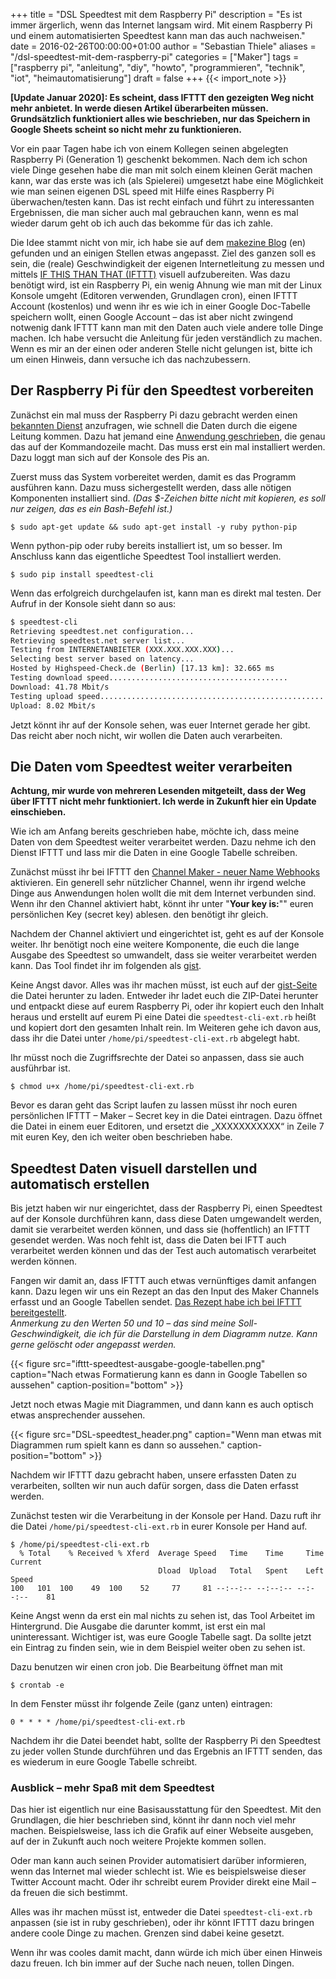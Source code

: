 +++
title = "DSL Speedtest mit dem Raspberry Pi"
description = "Es ist immer ärgerlich, wenn das Internet langsam wird. Mit einem Raspberry Pi und einem automatisierten Speedtest kann man das auch nachweisen."
date = 2016-02-26T00:00:00+01:00
author = "Sebastian Thiele"
aliases = "/dsl-speedtest-mit-dem-raspberry-pi"
categories = ["Maker"]
tags = ["raspberry pi", "anleitung", "diy", "howto", "programmieren", "technik", "iot", "heimautomatisierung"]
draft = false
+++
{{< import_note >}}

**[Update Januar 2020]: Es scheint, dass IFTTT den gezeigten Weg nicht mehr anbietet. In werde diesen Artikel überarbeiten müssen. Grundsätzlich funktioniert alles wie beschrieben, nur das Speichern in Google Sheets scheint so nicht mehr zu funktionieren.**

Vor ein paar Tagen habe ich von einem Kollegen seinen abgelegten Raspberry Pi (Generation 1) geschenkt bekommen. Nach dem ich schon viele Dinge gesehen habe die man mit solch einem kleinen Gerät machen kann, war das erste was ich (als Spielerei) umgesetzt habe eine Möglichkeit wie man seinen eigenen DSL speed mit Hilfe eines Raspberry Pi überwachen/testen kann. Das ist recht einfach und führt zu interessanten Ergebnissen, die man sicher auch mal gebrauchen kann, wenn es mal wieder darum geht ob ich auch das bekomme für das ich zahle.

Die Idee stammt nicht von mir, ich habe sie auf dem [makezine Blog](http://makezine.com/projects/send-ticket-isp-when-your-internet-drops/) (en) gefunden und an einigen Stellen etwas angepasst. Ziel des ganzen soll es sein, die (reale) Geschwindigkeit der eigenen Internetleitung zu messen und mittels [IF THIS THAN THAT (IFTTT)](http://ifttt.com/) visuell aufzubereiten. Was dazu benötigt wird, ist ein Raspberry Pi, ein wenig Ahnung wie man mit der Linux Konsole umgeht (Editoren verwenden, Grundlagen cron), einen IFTTT Account (kostenlos) und wenn ihr es wie ich in einer Google Doc-Tabelle speichern wollt, einen Google Account – das ist aber nicht zwingend notwenig dank IFTTT kann man mit den Daten auch viele andere tolle Dinge machen. Ich habe versucht die Anleitung für jeden verständlich zu machen. Wenn es mir an der einen oder anderen Stelle nicht gelungen ist, bitte ich um einen Hinweis, dann versuche ich das nachzubessern.

## Der Raspberry Pi für den Speedtest vorbereiten

Zunächst ein mal muss der Raspberry Pi dazu gebracht werden einen [bekannten Dienst](http://www.speedtest.net/) anzufragen, wie schnell die Daten durch die eigene Leitung kommen. Dazu hat jemand eine [Anwendung geschrieben](https://github.com/sivel/speedtest-cli), die genau das auf der Kommandozeile macht. Das muss erst ein mal installiert werden. Dazu loggt man sich auf der Konsole des Pis an.

Zuerst muss das System vorbereitet werden, damit es das Programm ausführen kann. Dazu muss sichergestellt werden, dass alle nötigen Komponenten installiert sind. *(Das $-Zeichen bitte nicht mit kopieren, es soll nur zeigen, das es ein Bash-Befehl ist.)*

```
$ sudo apt-get update && sudo apt-get install -y ruby python-pip
```

Wenn python-pip oder ruby bereits installiert ist, um so besser. Im Anschluss kann das eigentliche Speedtest Tool installiert werden.

```
$ sudo pip install speedtest-cli
```

Wenn das erfolgreich durchgelaufen ist, kann man es direkt mal testen. Der Aufruf in der Konsole sieht dann so aus:

```bash {linenos=false}
$ speedtest-cli
Retrieving speedtest.net configuration...
Retrieving speedtest.net server list...
Testing from INTERNETANBIETER (XXX.XXX.XXX.XXX)...
Selecting best server based on latency...
Hosted by Highspeed-Check.de (Berlin) [17.13 km]: 32.665 ms
Testing download speed........................................
Download: 41.78 Mbit/s
Testing upload speed..................................................
Upload: 8.02 Mbit/s
```

Jetzt könnt ihr auf der Konsole sehen, was euer Internet gerade her gibt. Das reicht aber noch nicht, wir wollen die Daten auch verarbeiten.

## Die Daten vom Speedtest weiter verarbeiten

**Achtung, mir wurde von mehreren Lesenden mitgeteilt, dass der Weg über IFTTT nicht mehr funktioniert. Ich werde in Zukunft hier ein Update einschieben.**

Wie ich am Anfang bereits geschrieben habe, möchte ich, dass meine Daten von dem Speedtest weiter verarbeitet werden. Dazu nehme ich den Dienst IFTTT und lass mir die Daten in eine Google Tabelle schreiben.

Zunächst müsst ihr bei IFTTT den [Channel Maker - neuer Name Webhooks](https://ifttt.com/maker_webhooks) aktivieren. Ein generell sehr nützlicher Channel, wenn ihr irgend welche Dinge aus Anwendungen holen wollt die mit dem Internet verbunden sind. Wenn ihr den Channel aktiviert habt, könnt ihr unter "**Your key is:**"" euren persönlichen Key (secret key) ablesen. den benötigt ihr gleich.

Nachdem der Channel aktiviert und eingerichtet ist, geht es auf der Konsole weiter. Ihr benötigt noch eine weitere Komponente, die euch die lange Ausgabe des Speedtest so umwandelt, dass sie weiter verarbeitet werden kann. Das Tool findet ihr im folgenden als [gist](https://gist.github.com/sethiele/e19ca737dbd96887f5a1).

Keine Angst davor. Alles was ihr machen müsst, ist euch auf der [gist-Seite](https://gist.github.com/sethiele/e19ca737dbd96887f5a1) die Datei herunter zu laden. Entweder ihr ladet euch die ZIP-Datei herunter und entpackt diese auf eurem Raspberry Pi, oder ihr kopiert euch den Inhalt heraus und erstellt auf eurem Pi eine Datei die `speedtest-cli-ext.rb` heißt und kopiert dort den gesamten Inhalt rein. Im Weiteren gehe ich davon aus, dass ihr die Datei unter `/home/pi/speedtest-cli-ext.rb` abgelegt habt.

Ihr müsst noch die Zugriffsrechte der Datei so anpassen, dass sie auch ausführbar ist.

```
$ chmod u+x /home/pi/speedtest-cli-ext.rb
```

Bevor es daran geht das Script laufen zu lassen müsst ihr noch euren persönlichen IFTTT – Maker – Secret key in die Datei eintragen. Dazu öffnet die Datei in einem euer Editoren, und ersetzt die „XXXXXXXXXXX“ in Zeile 7 mit euren Key, den ich weiter oben beschrieben habe.

## Speedtest Daten visuell darstellen und automatisch erstellen

Bis jetzt haben wir nur eingerichtet, dass der Raspberry Pi, einen Speedtest auf der Konsole durchführen kann, dass diese Daten umgewandelt werden, damit sie verarbeitet werden können, und dass sie (hoffentlich) an IFTTT gesendet werden. Was noch fehlt ist, dass die Daten bei IFTT auch verarbeitet werden können und das der Test auch automatisch verarbeitet werden können.

Fangen wir damit an, dass IFTTT auch etwas vernünftiges damit anfangen kann.
Dazu legen wir uns ein Rezept an das den Input des Maker Channels erfasst und an Google Tabellen sendet. [Das Rezept habe ich bei IFTTT bereitgestellt](https://ifttt.com/recipes/389916-raspberry-pi-speedtest-to-google-table).\
*Anmerkung zu den Werten 50 und 10 – das sind meine Soll-Geschwindigkeit, die ich für die Darstellung in dem Diagramm nutze. Kann gerne gelöscht oder angepasst werden.*

{{< figure src="ifttt-speedtest-ausgabe-google-tabellen.png" caption="Nach etwas Formatierung kann es dann in Google Tabellen so aussehen" caption-position="bottom" >}}

Jetzt noch etwas Magie mit Diagrammen, und dann kann es auch optisch etwas ansprechender aussehen.

{{< figure src="DSL-speedtest_header.png" caption="Wenn man etwas mit Diagrammen rum spielt kann es dann so aussehen." caption-position="bottom" >}}

Nachdem wir IFTTT dazu gebracht haben, unsere erfassten Daten zu verarbeiten, sollten wir nun auch dafür sorgen, dass die Daten erfasst werden.

Zunächst testen wir die Verarbeitung in der Konsole per Hand. Dazu ruft ihr die Datei `/home/pi/speedtest-cli-ext.rb` in eurer Konsole per Hand auf.

```
$ /home/pi/speedtest-cli-ext.rb
  % Total    % Received % Xferd  Average Speed   Time    Time     Time  Current
                                 Dload  Upload   Total   Spent    Left  Speed
100   101  100    49  100    52     77     81 --:--:-- --:--:-- --:--:--    81
```

Keine Angst wenn da erst ein mal nichts zu sehen ist, das Tool Arbeitet im Hintergrund. Die Ausgabe die darunter kommt, ist erst ein mal uninteressant. Wichtiger ist, was eure Google Tabelle sagt. Da sollte jetzt ein Eintrag zu finden sein, wie in dem Beispiel weiter oben zu sehen ist.

Dazu benutzen wir einen cron job. Die Bearbeitung öffnet man mit

```
$ crontab -e
```

In dem Fenster müsst ihr folgende Zeile (ganz unten) eintragen:

```
0 * * * * /home/pi/speedtest-cli-ext.rb
```

Nachdem ihr die Datei beendet habt, sollte der Raspberry Pi den Speedtest zu jeder vollen Stunde durchführen und das Ergebnis an IFTTT senden, das es wiederum in eure Google Tabelle schreibt.

### Ausblick – mehr Spaß mit dem Speedtest

Das hier ist eigentlich nur eine Basisausstattung für den Speedtest. Mit den Grundlagen, die hier beschrieben sind, könnt ihr dann noch viel mehr machen. Beispielsweise, lass ich die Grafik auf einer Webseite ausgeben, auf der in Zukunft auch noch weitere Projekte kommen sollen.

Oder man kann auch seinen Provider automatisiert darüber informieren, wenn das Internet mal wieder schlecht ist. Wie es beispielsweise dieser Twitter Account macht. Oder ihr schreibt eurem Provider direkt eine Mail – da freuen die sich bestimmt.

Alles was ihr machen müsst ist, entweder die Datei `speedtest-cli-ext.rb` anpassen (sie ist in ruby geschrieben), oder ihr könnt IFTTT dazu bringen andere coole Dinge zu machen. Grenzen sind dabei keine gesetzt.

Wenn ihr was cooles damit macht, dann würde ich mich über einen Hinweis dazu freuen. Ich bin immer auf der Suche nach neuen, tollen Dingen.
